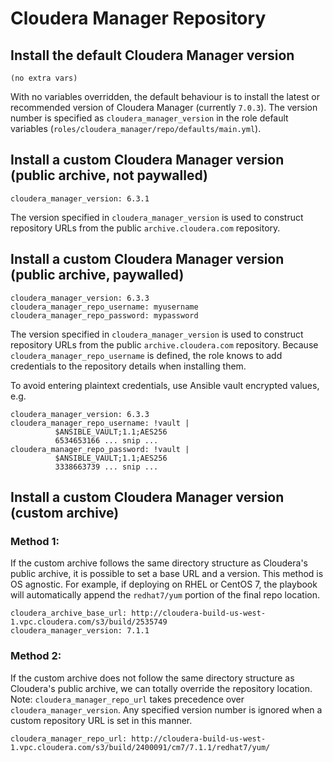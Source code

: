 
# Cloudera Manager Repository

## Install the default Cloudera Manager version

```
(no extra vars)
```

With no variables overridden, the default behaviour is to install the latest or recommended version of Cloudera Manager (currently `7.0.3`). The version number is specified as `cloudera_manager_version` in the role default variables (`roles/cloudera_manager/repo/defaults/main.yml`).

## Install a custom Cloudera Manager version (public archive, not paywalled)

```
cloudera_manager_version: 6.3.1
```

The version specified in `cloudera_manager_version` is used to construct repository URLs from the public `archive.cloudera.com` repository.

## Install a custom Cloudera Manager version (public archive, paywalled)

```
cloudera_manager_version: 6.3.3
cloudera_manager_repo_username: myusername
cloudera_manager_repo_password: mypassword
```

The version specified in `cloudera_manager_version` is used to construct repository URLs from the public `archive.cloudera.com` repository. Because `cloudera_manager_repo_username` is defined, the role knows to add credentials to the repository details when installing them.

To avoid entering plaintext credentials, use Ansible vault encrypted values, e.g.

```
cloudera_manager_version: 6.3.3
cloudera_manager_repo_username: !vault |
          $ANSIBLE_VAULT;1.1;AES256
          6534653166 ... snip ...
cloudera_manager_repo_password: !vault |
          $ANSIBLE_VAULT;1.1;AES256
          3338663739 ... snip ...
```

## Install a custom Cloudera Manager version (custom archive)

### Method 1:

If the custom archive follows the same directory structure as Cloudera's public archive, it is possible to set a base URL
and a version. This method is OS agnostic. For example, if deploying on RHEL or CentOS 7, the playbook will automatically append
the `redhat7/yum` portion of the final repo location.

```
cloudera_archive_base_url: http://cloudera-build-us-west-1.vpc.cloudera.com/s3/build/2535749
cloudera_manager_version: 7.1.1
```

### Method 2:

If the custom archive does not follow the same directory structure as Cloudera's public archive, we can totally override the
repository location. Note: `cloudera_manager_repo_url` takes precedence over `cloudera_manager_version`. Any specified version number is ignored when a custom repository URL is set in this manner.

```
cloudera_manager_repo_url: http://cloudera-build-us-west-1.vpc.cloudera.com/s3/build/2400091/cm7/7.1.1/redhat7/yum/
```
